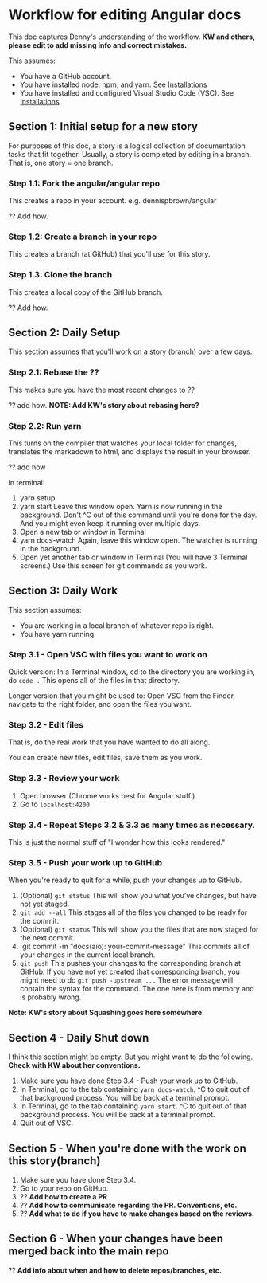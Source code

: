 # Workflow for editing Angular docs

This doc captures Denny's understanding of the workflow. **KW and others, please edit to add missing info and correct mistakes.**

This assumes:
* You have a GitHub account.
* You have installed node, npm, and yarn. See [Installations](/installations.md)
* You have installed and configured Visual Studio Code (VSC). See [Installations](/installations.md)

## Section 1: Initial setup for a new story

For purposes of this doc, a story is a logical collection of documentation tasks that fit together. Usually, a story is completed by editing in a branch. That is, one story = one branch.

### Step 1.1: Fork the angular/angular repo

This creates a repo in your account. e.g. dennispbrown/angular

?? Add how.

### Step 1.2: Create a branch in your repo

This creates a branch (at GitHub) that you'll use for this story. 

### Step 1.3: Clone the branch

This creates a local copy of the GitHub branch. 

?? Add how. 

## Section 2: Daily Setup

This section assumes that you'll work on a story (branch) over a few days. 

### Step 2.1: Rebase the ??

This makes sure you have the most recent changes to ??

?? add how. **NOTE: Add KW's story about rebasing here?**

### Step 2.2: Run yarn

This turns on the compiler that watches your local folder for changes, translates the markedown to html, and displays the result in your browser.

?? add how

In terminal:
1. yarn setup
1. yarn start
Leave this window open. Yarn is now running in the background. Don't ^C out of this command until you're done for the day. And you might even keep it running over multiple days.
1. Open a new tab or window in Terminal
1. yarn docs-watch
Again, leave this window open. The watcher is running in the background. 
1. Open yet another tab or window in Terminal (You will have 3 Terminal screens.)
Use this screen for git commands as you work.

## Section 3: Daily Work

This section assumes:
* You are working in a local branch of whatever repo is right.
* You have yarn running.

### Step 3.1 - Open VSC with files you want to work on

Quick version: In a Terminal window, cd to the directory you are working in, do `code .` This opens all of the files in that directory.

Longer version that you might be used to: Open VSC from the Finder, navigate to the right folder, and open the files you want. 

### Step 3.2 - Edit files

That is, do the real work that you have wanted to do all along.

You can create new files, edit files, save them as you work.

### Step 3.3 - Review your work

1. Open browser (Chrome works best for Angular stuff.)
1. Go to `localhost:4200`

### Step 3.4 - Repeat Steps 3.2 & 3.3 as many times as necessary.

This is just the normal stuff of "I wonder how this looks rendered."

### Step 3.5 - Push your work up to GitHub

When you're ready to quit for a while, push your changes up to GitHub.

1. (Optional) `git status`
This will show you what you've changes, but have not yet staged.
1. `git add --all`
This stages all of the files you changed to be ready for the commit.
1. (Optional) `git status`
This will show you the files that are now staged for the next commit.
1. `git commit -m "docs(aio): your-commit-message"
This commits all of your changes in the current local branch. 
1. `git push`
This pushes your changes to the corresponding branch at GitHub. If you have not yet created that corresponding branch, you might need to do `git push -upstream ...` The error message will contain the syntax for the command. The one here is from memory and is probably wrong.

**Note: KW's story about Squashing goes here somewhere.**

## Section 4 - Daily Shut down

I think this section might be empty. But you might want to do the following. **Check with KW about her conventions.**

1. Make sure you have done Step 3.4 - Push your work up to GitHub.
1. In Terminal, go to the tab containing `yarn docs-watch`. ^C to quit out of that background process. You will be back at a terminal prompt.
1. In Terminal, go to the tab containing `yarn start`. ^C to quit out of that background process. You will be back at a terminal prompt.
1. Quit out of VSC. 

## Section 5 - When you're done with the work on this story(branch)

1. Make sure you have done Step 3.4. 
1. Go to your repo on GitHub.
1. ?? **Add how to create a PR**
1. ?? **Add how to communicate regarding the PR. Conventions, etc.**
1. ?? **Add what to do if you have to make changes based on the reviews.**

## Section 6 - When your changes have been merged back into the main repo

?? **Add info about when and how to delete repos/branches, etc.**




